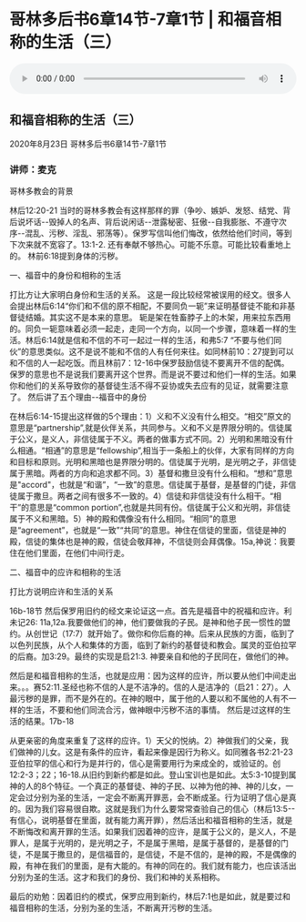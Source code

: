 # 哥林多后书6章14节-7章1节 | 和福音相称的生活（三）

<audio style="width: 100%;" preload="false" controls controlslist="nodownload"><source src="https://cdn.simai.ml/audio/mp3/2020/200823_002.mp3" type="audio/mpeg">Your browser does not support the audio element.</audio>

## 和福音相称的生活（三）
2020年8月23日 
哥林多后书6章14节-7章1节
### 讲师：麦克



哥林多教会的背景

林后12:20-21  当时的哥林多教会有这样那样的罪（争吵、嫉妒、发怒、结党、背后说坏话--毁掉人的名声、背后说闲话--泄露秘密、狂傲--自我膨胀、不遵守次序--混乱、污秽、淫乱、邪荡等）。保罗写信叫他们悔改，依然给他们时间，等到下次来就不宽容了。13:1-2.  还有奉献不够热心。可能不乐意。可能比较看重地上的。 林前6:18提到身体的污秽。

一、福音中的身份和相称的生活

打比方让大家明白身份和生活的关系。
这是一段比较经常被误用的经文。很多人会提出林后6:14“你们和不信的原不相配，不要同负一轭”来证明基督徒不能和非基督徒结婚。其实这不是本来的意思。
轭是架在牲畜脖子上的木架，用来拉东西用的。同负一轭意味着必须一起走，走同一个方向，以同一个步骤，意味着一样的生活。林后6:14就是信和不信的不可一起过一样的生活，和弗5:7 “不要与他们同伙”的意思类似。这不是说不能和不信的人有任何来往。如同林前10：27提到可以和不信的人一起吃饭。而且林前7：12-16中保罗鼓励信徒不要离开不信的配偶。保罗的意思也不是说我们要离开这个世界。而是说不要过和他们一样的生活。如果你和他们的关系导致你的基督徒生活不得不妥协或失去应有的见证，就需要注意了。
然后讲了五个理由--福音中的身份

在林后6:14-15提出这样做的5个理由：1）义和不义没有什么相交。“相交”原文的意思是“partnership”,就是伙伴关系，共同参与。义和不义是界限分明的。信徒属于公义，是义人，非信徒属于不义。两者的做事方式不同。2）光明和黑暗没有什么相通。“相通”的意思是“fellowship”,相当于一条船上的伙伴，大家有同样的方向和目标和原则。光明和黑暗也是界限分明的。信徒属于光明，是光明之子，非信徒属于黑暗。两者的方向和追求都不同。3）基督和撒旦没有什么相和。“想和”意思是"accord"，也就是“和谐”，“一致”的意思。信徒属于基督，是基督的门徒，非信徒属于撒旦。两者之间有很多不一致的。4）信徒和非信徒没有什么相干。“相干”的意思是“common portion”,也就是共同有份。信徒属于公义和光明，非信徒属于不义和黑暗。5）神的殿和偶像没有什么相同。“相同”的意思是“agreement”，也就是“一致”“共同”的意思。神住在信徒的里面，信徒是神的殿，信徒的集体也是神的殿，信徒会敬拜神，不信徒则会拜偶像。15a,神说：我要住在他们里面，在他们中间行走。

二、福音中的应许和相称的生活

打比方说明应许和生活的关系

16b-18节 然后保罗用旧约的经文来论证这一点。首先是福音中的祝福和应许。利未记26: 11a,12a.我要做他们的神，他们要做我的子民。是神和他子民一惯性的盟约。从创世记（17:7）就开始了。做你和你后裔的神。后来从民族的方面，临到了以色列民族，从个人和集体的方面，临到了新约的基督徒和教会。属灵的亚伯拉罕的后裔。加3:29。最终的实现是启21:3. 神要亲自和他的子民同在，做他们的神。

然后是和福音相称的生活，也就是应用：因为这样的应许，所以要从他们中间走出来。。。赛52:11.圣经也称不信的人是不洁净的。信的人是洁净的（启21：27）。人最污秽的是罪，而不是外在的。在神的眼中，属于他的人要以和不属他的人有不一样的生活，不要和他们同流合污，做神眼中污秽不洁的事情。
然后是过这样的生活的结果。17b-18 

从更亲密的角度来重复了这样的应许。1）天父的悦纳。2）神做我们的父亲，我们做神的儿女。这是有条件的应许，看起来像是因行为称义。如同雅各书2:21-23 亚伯拉罕的信心和行为是并行的，信心是需要用行为来成全的，或验证的。创12:2-3；22；16-18.从旧约到新约都是如此。登山宝训也是如此。太5:3-10提到属神的人的8个特征。一个真正的基督徒、神的子民、以神为他的神、神的儿女，一定会过分别为圣的生活，一定会不断离开罪恶，会不断成圣。行为证明了信心是真的。因为我们容易很自欺。这就是我们为什么要常常查验自己的信心（林后13:5--有信心，说明基督在里面，就有能力离开罪），然后活出和福音相称的生活，就是不断悔改和离开罪的生活。如果我们因着神的应许，是属于公义的，是义人，不是罪人，是属于光明的，是光明之子，不是属于黑暗，是属于基督的，是基督的门徒，不是属于撒旦的，是信福音的，是信徒，不是不信的，是神的殿，不是偶像的殿，有神在我们的里面，是有大能的。有神的同在的。我们就有能力，也应该活出分别为圣的生活。这才和我们的身份、我们和神的关系相称。

最后的劝勉：因着旧约的模式，保罗应用到新约，林后7:1也是如此，就是要过和福音相称的生活，分别为圣的生活，不断离开污秽的生活。
